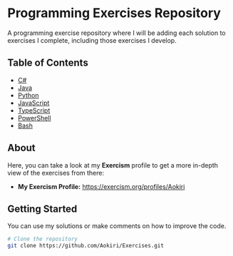 # Programming Exercises Repository

A programming exercise repository where I will be adding each solution to exercises I complete, including those exercises I develop.

## Table of Contents

- [C#](https://github.com/Aokiri/Exercises/tree/main/C%23)
- [Java](https://github.com/Aokiri/Exercises/tree/main/Java)
- [Python](#Python)
- [JavaScript](#JavaScript)
- [TypeScript](#TypeScript)
- [PowerShell](#PowerShell)
- [Bash](#Bash)
  
## About

Here, you can take a look at my **Exercism** profile to get a more in-depth view of the exercises from there:
- **My Exercism Profile:** https://exercism.org/profiles/Aokiri

## Getting Started

You can use my solutions or make comments on how to improve the code.

```bash
# Clone the repository
git clone https://github.com/Aokiri/Exercises.git
```
